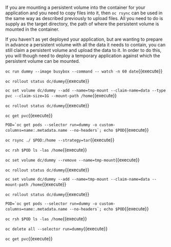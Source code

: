 If you are mounting a persistent volume into the container for your application and you need to copy files into it, then ``oc rsync`` can be used in the same way as described previously to upload files. All you need to do is supply as the target directory, the path of where the persistent volume is mounted in the container.

If you haven't as yet deployed your application, but are wanting to prepare in advance a persistent volume with all the data it needs to contain, you can still claim a persistent volume and upload the data to it. In order to do this, you will though need to deploy a temporary application against which the persistent volume can be mounted.

``oc run dummy --image busybox --command -- watch -n 60 date``{{execute}}

``oc rollout status dc/dummy``{{execute}}

``oc set volume dc/dummy --add --name=tmp-mount --claim-name=data --type pvc --claim-size=1G --mount-path /home``{{execute}}

``oc rollout status dc/dummy``{{execute}}

``oc get pvc``{{execute}}

``POD=`oc get pods --selector run=dummy -o custom-columns=name:.metadata.name --no-headers`; echo $POD``{{execute}}

``oc rsync ./ $POD:/home --strategy=tar``{{execute}}

``oc rsh $POD ls -las /home``{{execute}}

``oc set volume dc/dummy --remove --name=tmp-mount``{{execute}}

``oc rollout status dc/dummy``{{execute}}

``oc set volume dc/dummy --add --name=tmp-mount --claim-name=data --mount-path /home``{{execute}}

``oc rollout status dc/dummy``{{execute}}

``POD=`oc get pods --selector run=dummy -o custom-columns=name:.metadata.name --no-headers`; echo $POD``{{execute}}

``oc rsh $POD ls -las /home``{{execute}}

``oc delete all --selector run=dummy``{{execute}}

``oc get pvc``{{execute}}
